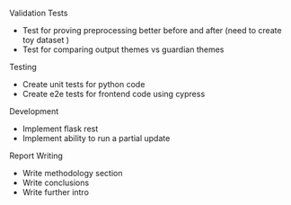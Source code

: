 Validation Tests
  - Test for proving preprocessing better before and after (need to create toy dataset )
  - Test for comparing output themes vs guardian themes

Testing
  - Create unit tests for python code
  - Create e2e tests for frontend code using cypress

Development
- Implement flask rest 
- Implement ability to run a partial update

Report Writing
- Write methodology section
- Write conclusions 
- Write further intro